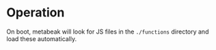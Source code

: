 # Operation

On boot, metabeak will look for JS files in the `./functions` directory and load these automatically.
